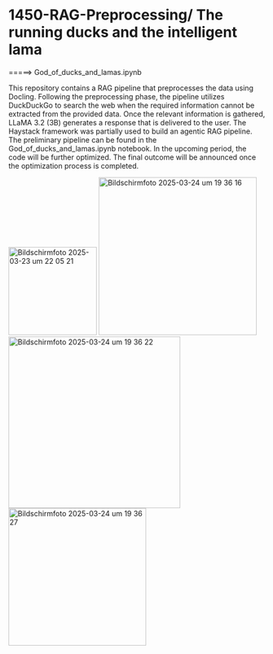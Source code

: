 # 1450-RAG-Preprocessing/ The running ducks and the intelligent lama

=====> God_of_ducks_and_lamas.ipynb

This repository contains a RAG pipeline that preprocesses the data using Docling. Following the preprocessing phase, the pipeline utilizes DuckDuckGo to search the web when the required information cannot be extracted from the provided data. Once the relevant information is gathered, LLaMA 3.2 (3B) generates a response that is delivered to the user.
The Haystack framework was partially used to build an agentic RAG pipeline.
The preliminary pipeline can be found in the God_of_ducks_and_lamas.ipynb notebook. In the upcoming period, the code will be further optimized. The final outcome will be announced once the optimization process is completed.

<img width="173" alt="Bildschirmfoto 2025-03-23 um 22 05 21" src="https://github.com/user-attachments/assets/3fd4a39e-b8e4-4587-bc59-4650b0faf600" />
<img width="310" alt="Bildschirmfoto 2025-03-24 um 19 36 16" src="https://github.com/user-attachments/assets/119011de-7c2c-4a98-8c62-7c3e9fd2d8ef" />
<img width="337" alt="Bildschirmfoto 2025-03-24 um 19 36 22" src="https://github.com/user-attachments/assets/d3de13de-68e7-440f-86ab-98a12338790c" />
<img width="270" alt="Bildschirmfoto 2025-03-24 um 19 36 27" src="https://github.com/user-attachments/assets/13641ad4-1148-4bb5-add4-88d5ae159eb7" />

